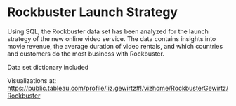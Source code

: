 # Rockbuster Launch Strategy

Using SQL, the Rockbuster data set has been analyzed for the launch strategy of the new online video service. The data contains insights into movie revenue, the average duration of video rentals, and which countries and customers do the most business with Rockbuster.

Data set dictionary included

Visualizations at:
https://public.tableau.com/profile/liz.gewirtz#!/vizhome/RockbusterGewirtz/Rockbuster
